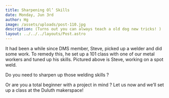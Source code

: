 ```yaml
---
title: Sharpening Ol’ Skills
date: Monday, Jun 3rd
author: Hg
image: /assets/uploads/post-110.jpg
description: (Turns out you can always teach a old dog new tricks! )
layout: ../../../layouts/Post.astro
---
```


It had been a while since DMS member, Steve, picked up a welder and did some work. To remedy this, he set up a 101 class with one of our metal workers and tuned up his skills. Pictured above is Steve, working on a spot weld.

Do you need to sharpen up those welding skills ?

Or are you a total beginner  with a project in mind ? Let us now and we’ll set up a class at the Duluth makerspace!

